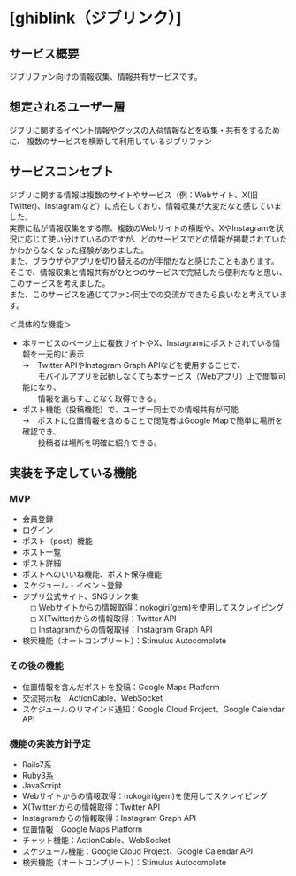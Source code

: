 # [ghiblink（ジブリンク）]

## サービス概要
ジブリファン向けの情報収集、情報共有サービスです。

## 想定されるユーザー層
ジブリに関するイベント情報やグッズの入荷情報などを収集・共有をするために、
複数のサービスを横断して利用しているジブリファン

## サービスコンセプト
ジブリに関する情報は複数のサイトやサービス（例：Webサイト、X(旧Twitter)、Instagramなど）に点在しており、情報収集が大変だなと感じていました。  
実際に私が情報収集をする際、複数のWebサイトの横断や、XやInstagramを状況に応じて使い分けているのですが、どのサービスでどの情報が掲載されていたかわからなくなった経験がありました。  
また、ブラウザやアプリを切り替えるのが手間だなと感じたこともあります。
そこで、情報収集と情報共有がひとつのサービスで完結したら便利だなと思い、このサービスを考えました。  
また、このサービスを通じてファン同士での交流ができたら良いなと考えています。  

＜具体的な機能＞
* 本サービスのページ上に複数サイトやX、Instagramにポストされている情報を一元的に表示  
→　Twitter APIやInstagram Graph APIなどを使用することで、  
　　モバイルアプリを起動しなくても本サービス（Webアプリ）上で閲覧可能になり、  
　　情報を漏らすことなく取得できる。
* ポスト機能（投稿機能）で、ユーザー同士での情報共有が可能  
→　ポストに位置情報を含めることで閲覧者はGoogle Mapで簡単に場所を確認でき、  
　　投稿者は場所を明確に紹介できる。


## 実装を予定している機能
### MVP
* 会員登録
* ログイン
* ポスト（post）機能
* ポスト一覧
* ポスト詳細
* ポストへのいいね機能、ポスト保存機能
* スケジュール・イベント登録
* ジブリ公式サイト、SNSリンク集  
　◻︎ Webサイトからの情報取得：nokogiri(gem)を使用してスクレイピング  
　◻︎ X(Twitter)からの情報取得：Twitter API  
　◻︎ Instagramからの情報取得：Instagram Graph API  
* 検索機能（オートコンプリート）：Stimulus Autocomplete


### その後の機能
* 位置情報を含んだポストを投稿：Google Maps Platform
* 交流掲示板：ActionCable、WebSocket
* スケジュールのリマインド通知：Google Cloud Project、Google Calendar API


### 機能の実装方針予定
* Rails7系
* Ruby3系
* JavaScript
* Webサイトからの情報取得：nokogiri(gem)を使用してスクレイピング
* X(Twitter)からの情報取得：Twitter API
* Instagramからの情報取得：Instagram Graph API
* 位置情報：Google Maps Platform
* チャット機能：ActionCable、WebSocket
* スケジュール機能：Google Cloud Project、Google Calendar API  
* 検索機能（オートコンプリート）：Stimulus Autocomplete
